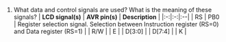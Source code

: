 1. What data and control signals are used? What is the meaning of these signals? 
| **LCD signal(s)** | **AVR pin(s)** | **Description** |
|:-:|:-:|:--|
| RS | PB0 | Register selection signal. Selection between Instruction register (RS=0) and Data register (RS=1) |
| R/W |
| E |
| D[3:0] |
| D[7:4] |
| K |
